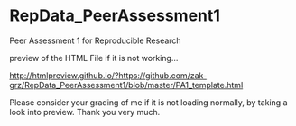 RepData_PeerAssessment1
=======================

Peer Assessment 1 for Reproducible Research


preview of the HTML File if it is not working...

http://htmlpreview.github.io/?https://github.com/zak-grz/RepData_PeerAssessment1/blob/master/PA1_template.html

Please consider your grading of me if it is not loading normally, by taking a look into preview. Thank you very much.
